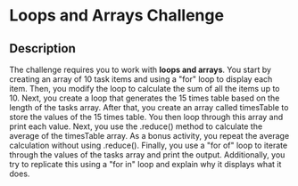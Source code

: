 # Loops and Arrays Challenge 

## Description

The challenge requires you to work with **loops and arrays**. You start by creating an array of 10 task items and using a "for" loop to display each item. Then, you modify the loop to calculate the sum of all the items up to 10. Next, you create a loop that generates the 15 times table based on the length of the tasks array. After that, you create an array called timesTable to store the values of the 15 times table. You then loop through this array and print each value. Next, you use the .reduce() method to calculate the average of the timesTable array. As a bonus activity, you repeat the average calculation without using .reduce(). Finally, you use a "for of" loop to iterate through the values of the tasks array and print the output. Additionally, you try to replicate this using a "for in" loop and explain why it displays what it does.
